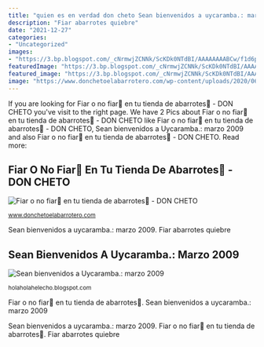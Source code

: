 ```yaml
---
title: "quien es en verdad don cheto Sean bienvenidos a uycaramba.: marzo 2009"
description: "Fiar abarrotes quiebre"
date: "2021-12-27"
categories:
- "Uncategorized"
images:
- "https://3.bp.blogspot.com/_cNrmwjZCNNk/ScKDk0NTdBI/AAAAAAAABCw/f1d6pW3ij_8/s400/puntacarrasco.JPG"
featuredImage: "https://3.bp.blogspot.com/_cNrmwjZCNNk/ScKDk0NTdBI/AAAAAAAABCw/f1d6pW3ij_8/s400/puntacarrasco.JPG"
featured_image: "https://3.bp.blogspot.com/_cNrmwjZCNNk/ScKDk0NTdBI/AAAAAAAABCw/f1d6pW3ij_8/s400/puntacarrasco.JPG"
image: "https://www.donchetoelabarrotero.com/wp-content/uploads/2020/06/fiar-o-no-en-tu-negocio.png"
---
```


If you are looking for Fiar o no fiar💸 en tu tienda de abarrotes🏪 - DON CHETO you've visit to the right page. We have 2 Pics about Fiar o no fiar💸 en tu tienda de abarrotes🏪 - DON CHETO like Fiar o no fiar💸 en tu tienda de abarrotes🏪 - DON CHETO, Sean bienvenidos a Uycaramba.: marzo 2009 and also Fiar o no fiar💸 en tu tienda de abarrotes🏪 - DON CHETO. Read more:

## Fiar O No Fiar💸 En Tu Tienda De Abarrotes🏪 - DON CHETO

![Fiar o no fiar💸 en tu tienda de abarrotes🏪 - DON CHETO](https://www.donchetoelabarrotero.com/wp-content/uploads/2020/06/fiar-o-no-en-tu-negocio.png "Fiar o no fiar💸 en tu tienda de abarrotes🏪")

<small>www.donchetoelabarrotero.com</small>

Sean bienvenidos a uycaramba.: marzo 2009. Fiar abarrotes quiebre

## Sean Bienvenidos A Uycaramba.: Marzo 2009

![Sean bienvenidos a Uycaramba.: marzo 2009](https://3.bp.blogspot.com/_cNrmwjZCNNk/ScKDk0NTdBI/AAAAAAAABCw/f1d6pW3ij_8/s400/puntacarrasco.JPG "Sean bienvenidos a uycaramba.: marzo 2009")

<small>holaholahelecho.blogspot.com</small>

Fiar o no fiar💸 en tu tienda de abarrotes🏪. Sean bienvenidos a uycaramba.: marzo 2009

Sean bienvenidos a uycaramba.: marzo 2009. Fiar o no fiar💸 en tu tienda de abarrotes🏪. Fiar abarrotes quiebre
